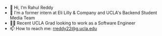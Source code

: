 - 👋 Hi, I’m Rahul Reddy
- 📜 I'm a former intern at Eli Lilly & Company and UCLA's Backend Student Media Team
- 👨‍💻 Recent UCLA Grad looking to work as a Software Engineer 
- 📫 How to reach me: rreddy22@g.ucla.edu <br/>

<!---
RReddy22/RReddy22 is a ✨ special ✨ repository because its `README.md` (this file) appears on your GitHub profile.
You can click the Preview link to take a look at your changes.
--->
